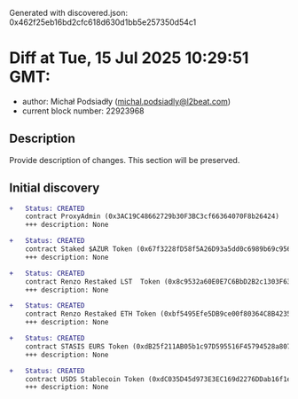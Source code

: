 Generated with discovered.json: 0x462f25eb16bd2cfc618d630d1bb5e257350d54c1

# Diff at Tue, 15 Jul 2025 10:29:51 GMT:

- author: Michał Podsiadły (<michal.podsiadly@l2beat.com>)
- current block number: 22923968

## Description

Provide description of changes. This section will be preserved.

## Initial discovery

```diff
+   Status: CREATED
    contract ProxyAdmin (0x3AC19C48662729b30F3BC3cf66364070F8b26424)
    +++ description: None
```

```diff
+   Status: CREATED
    contract Staked $AZUR Token (0x67f3228fD58f5A26D93a5dd0c6989b69c95618eB)
    +++ description: None
```

```diff
+   Status: CREATED
    contract Renzo Restaked LST  Token (0x8c9532a60E0E7C6BbD2B2c1303F63aCE1c3E9811)
    +++ description: None
```

```diff
+   Status: CREATED
    contract Renzo Restaked ETH Token (0xbf5495Efe5DB9ce00f80364C8B423567e58d2110)
    +++ description: None
```

```diff
+   Status: CREATED
    contract STASIS EURS Token (0xdB25f211AB05b1c97D595516F45794528a807ad8)
    +++ description: None
```

```diff
+   Status: CREATED
    contract USDS Stablecoin Token (0xdC035D45d973E3EC169d2276DDab16f1e407384F)
    +++ description: None
```
